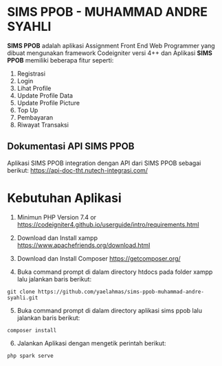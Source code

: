 # SIMS PPOB - MUHAMMAD ANDRE SYAHLI

**SIMS PPOB** adalah aplikasi Assignment Front End Web Programmer yang dibuat mengunakan framework Codeigniter versi 4++ dan Aplikasi **SIMS PPOB** memiliki
beberapa fitur seperti:

1. Registrasi
2. Login
3. Lihat Profile
4. Update Profile Data
5. Update Profile Picture
6. Top Up
7. Pembayaran
8. Riwayat Transaksi

## Dokumentasi API SIMS PPOB

Aplikasi SIMS PPOB integration dengan API dari SIMS PPOB sebagai berikut:
https://api-doc-tht.nutech-integrasi.com/

# Kebutuhan Aplikasi

1. Minimun PHP Version 7.4 or https://codeigniter4.github.io/userguide/intro/requirements.html
2. Download dan Install xampp https://www.apachefriends.org/download.html
3. Download dan Install Composer https://getcomposer.org/

4. Buka command prompt di dalam directory htdocs pada folder xampp lalu jalankan baris berikut:

```
git clone https://github.com/yaelahmas/sims-ppob-muhammad-andre-syahli.git
```

5. Buka command prompt di dalam directory aplikasi sims ppob lalu jalankan baris berikut:

```
composer install
```

6. Jalankan Aplikasi dengan mengetik perintah berikut:

```
php spark serve
```
